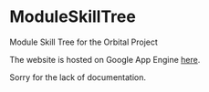 ModuleSkillTree
===============

Module Skill Tree for the Orbital Project

The website is hosted on Google App Engine [here](http://module-skill-tree.appspot.com/).

Sorry for the lack of documentation.
